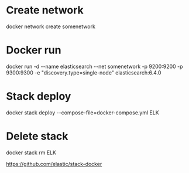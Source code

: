 # Create network
docker network create somenetwork

# Docker run
docker run -d --name elasticsearch --net somenetwork -p 9200:9200 -p 9300:9300 -e "discovery.type=single-node" elasticsearch:6.4.0

# Stack deploy
docker stack deploy --compose-file=docker-compose.yml ELK 

# Delete stack
docker stack rm ELK

https://github.com/elastic/stack-docker
